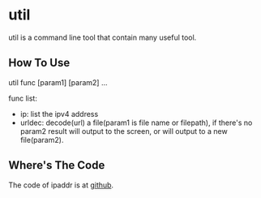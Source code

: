 util
===

util is a command line tool that contain many useful tool.

## How To Use

util func [param1] [param2] ...

func list:

* ip: list the ipv4 address
* urldec: decode(url) a file(param1 is file name or filepath), if there's no param2 result will output to the screen, or will output to a new file(param2).

## Where's The Code

The code of ipaddr is at [github](https://github.com/steel1990/util).